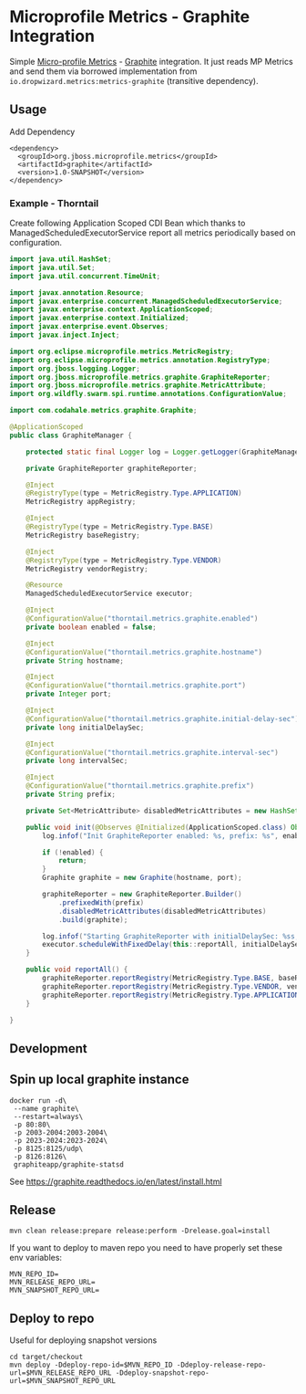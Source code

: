 Microprofile Metrics - Graphite Integration
===========================================

Simple [Micro-profile Metrics](https://microprofile.io/project/eclipse/microprofile-metrics) - [Graphite](https://graphiteapp.org/) integration.
It just reads MP Metrics and send them via borrowed implementation from `io.dropwizard.metrics:metrics-graphite` (transitive dependency).

Usage
-----

Add Dependency

```
<dependency>
  <groupId>org.jboss.microprofile.metrics</groupId>
  <artifactId>graphite</artifactId>
  <version>1.0-SNAPSHOT</version>
</dependency>
```

### Example - Thorntail

Create following Application Scoped CDI Bean which thanks to ManagedScheduledExecutorService report all metrics periodically based on configuration.

```java
import java.util.HashSet;
import java.util.Set;
import java.util.concurrent.TimeUnit;

import javax.annotation.Resource;
import javax.enterprise.concurrent.ManagedScheduledExecutorService;
import javax.enterprise.context.ApplicationScoped;
import javax.enterprise.context.Initialized;
import javax.enterprise.event.Observes;
import javax.inject.Inject;

import org.eclipse.microprofile.metrics.MetricRegistry;
import org.eclipse.microprofile.metrics.annotation.RegistryType;
import org.jboss.logging.Logger;
import org.jboss.microprofile.metrics.graphite.GraphiteReporter;
import org.jboss.microprofile.metrics.graphite.MetricAttribute;
import org.wildfly.swarm.spi.runtime.annotations.ConfigurationValue;

import com.codahale.metrics.graphite.Graphite;

@ApplicationScoped
public class GraphiteManager {

    protected static final Logger log = Logger.getLogger(GraphiteManager.class);

    private GraphiteReporter graphiteReporter;

    @Inject
    @RegistryType(type = MetricRegistry.Type.APPLICATION)
    MetricRegistry appRegistry;

    @Inject
    @RegistryType(type = MetricRegistry.Type.BASE)
    MetricRegistry baseRegistry;

    @Inject
    @RegistryType(type = MetricRegistry.Type.VENDOR)
    MetricRegistry vendorRegistry;

    @Resource
    ManagedScheduledExecutorService executor;

    @Inject
    @ConfigurationValue("thorntail.metrics.graphite.enabled")
    private boolean enabled = false;

    @Inject
    @ConfigurationValue("thorntail.metrics.graphite.hostname")
    private String hostname;

    @Inject
    @ConfigurationValue("thorntail.metrics.graphite.port")
    private Integer port;

    @Inject
    @ConfigurationValue("thorntail.metrics.graphite.initial-delay-sec")
    private long initialDelaySec;

    @Inject
    @ConfigurationValue("thorntail.metrics.graphite.interval-sec")
    private long intervalSec;

    @Inject
    @ConfigurationValue("thorntail.metrics.graphite.prefix")
    private String prefix;

    private Set<MetricAttribute> disabledMetricAttributes = new HashSet<>();

    public void init(@Observes @Initialized(ApplicationScoped.class) Object event) {
        log.infof("Init GraphiteReporter enabled: %s, prefix: %s", enabled, prefix);

        if (!enabled) {
            return;
        }
        Graphite graphite = new Graphite(hostname, port);

        graphiteReporter = new GraphiteReporter.Builder()
            .prefixedWith(prefix)
            .disabledMetricAttributes(disabledMetricAttributes)
            .build(graphite);

        log.infof("Starting GraphiteReporter with initialDelaySec: %ss, intervalSec: %ss", initialDelaySec, intervalSec);
        executor.scheduleWithFixedDelay(this::reportAll, initialDelaySec, intervalSec, TimeUnit.SECONDS);
    }

    public void reportAll() {
        graphiteReporter.reportRegistry(MetricRegistry.Type.BASE, baseRegistry);
        graphiteReporter.reportRegistry(MetricRegistry.Type.VENDOR, vendorRegistry);
        graphiteReporter.reportRegistry(MetricRegistry.Type.APPLICATION, appRegistry);
    }

}
```


Development
-----------
## Spin up local graphite instance

```
docker run -d\
 --name graphite\
 --restart=always\
 -p 80:80\
 -p 2003-2004:2003-2004\
 -p 2023-2024:2023-2024\
 -p 8125:8125/udp\
 -p 8126:8126\
 graphiteapp/graphite-statsd
```

See https://graphite.readthedocs.io/en/latest/install.html


## Release

```
mvn clean release:prepare release:perform -Drelease.goal=install
```

If you want to deploy to maven repo you need to have properly set these env variables:

```
MVN_REPO_ID=
MVN_RELEASE_REPO_URL=
MVN_SNAPSHOT_REPO_URL=
```

## Deploy to repo

Useful for deploying snapshot versions

```
cd target/checkout
mvn deploy -Ddeploy-repo-id=$MVN_REPO_ID -Ddeploy-release-repo-url=$MVN_RELEASE_REPO_URL -Ddeploy-snapshot-repo-url=$MVN_SNAPSHOT_REPO_URL
```